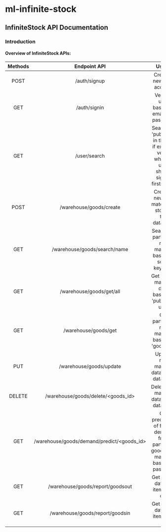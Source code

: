 # ml-infinite-stock
## InfiniteStock API Documentation
### Introduction
#### Overview of InfiniteStock APIs:

| Methods   | Endpoint API                              | Usage                                         |
|:---------:|:-----------------------------------------:|:---------------------------------------------:|
| POST      | /auth/signup                              | Create a new user account                     |
| GET       | /auth/signin                              | Verify a user based on email and password     |
| GET       | /user/search                              | Searching 'public_id' in the DB if exist, to verify whether user should sign in first or not|
| POST      | /warehouse/goods/create                   | Create a new raw material to store in the database|
| GET       | /warehouse/goods/search/name              | Searching particular raw material based on some keyword|
| GET       | /warehouse/goods/get/all                  | Get all raw material data based on 'public_id' user|
| GET       | /warehouse/goods/get                      | Get particular raw material based on 'goods_id'|
| PUT       | /warehouse/goods/update                   | Update raw material data in the database      |
| DELETE    | /warehouse/goods/delete/<goods_id>        | Delete raw material data in the database      |
| GET       | /warehouse/goods/demand/predict/<goods_id>| Get prediction of future demand from particular goods/raw material based on past data|
| GET       | /warehouse/goods/report/goodsout          | Get report data for item data out             |
| GET       | /warehouse/goods/report/goodsin           | Get report data for item data in              |